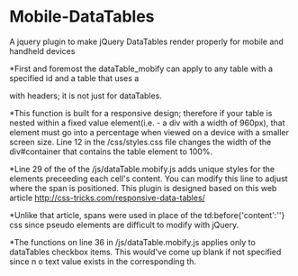 Mobile-DataTables
=================

A jquery plugin to make jQuery DataTables render properly for mobile and handheld devices

*First and foremost the dataTable_mobify can apply to any table with a specified id and a table that uses a
<thead section> with <th> headers; it is not just for dataTables.

*This function is built for a responsive design; therefore if your table is nested within a fixed value 
element(i.e. - a div with a width of 960px), that element must go into a percentage when viewed on a device
with a smaller screen size. Line 12 in the /css/styles.css file changes the width of the div#container that
contains the table element to 100%.

*Line 29 of the of the /js/dataTable.mobify.js adds unique styles for the <span> elements preceeding each cell's
content. You can modify this line to adjust where the span is positioned. This plugin is designed based on this
web article http://css-tricks.com/responsive-data-tables/ 

*Unlike that article, spans were used in place of the td:before{'content':''} css since pseudo elements
are difficult to modify with jQuery.

*The functions on line 36 in /js/dataTable.mobify.js applies only to dataTables checkbox items. This would've
come up blank if not specified since n o text value exists in the corresponding th.
